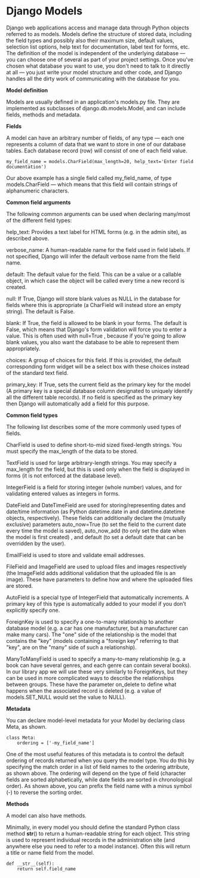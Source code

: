 # Django Models

Django web applications access and manage data through Python objects referred to as models. Models define the structure of stored data, including the field types and possibly also their maximum size, default values, selection list options, help text for documentation, label text for forms, etc. The definition of the model is independent of the underlying database — you can choose one of several as part of your project settings. Once you've chosen what database you want to use, you don't need to talk to it directly at all — you just write your model structure and other code, and Django handles all the dirty work of communicating with the database for you.

**Model definition**

Models are usually defined in an application's models.py file. They are implemented as subclasses of django.db.models.Model, and can include fields, methods and metadata. 


**Fields**

A model can have an arbitrary number of fields, of any type — each one represents a column of data that we want to store in one of our database tables. Each database record (row) will consist of one of each field value.

```
my_field_name = models.CharField(max_length=20, help_text='Enter field documentation')
```

Our above example has a single field called my_field_name, of type models.CharField — which means that this field will contain strings of alphanumeric characters. 

**Common field arguments**

The following common arguments can be used when declaring many/most of the different field types:

help_text: Provides a text label for HTML forms (e.g. in the admin site), as described above.

verbose_name: A human-readable name for the field used in field labels. If not specified, Django will infer the default verbose name from the field name.

default: The default value for the field. This can be a value or a callable object, in which case the object will be called every time a new record is created.

null: If True, Django will store blank values as NULL in the database for fields where this is appropriate (a CharField will instead store an empty string). The default is False.

blank: If True, the field is allowed to be blank in your forms. The default is False, which means that Django's form validation will force you to enter a value. This is often used with null=True , because if you're going to allow blank values, you also want the database to be able to represent them appropriately.

choices: A group of choices for this field. If this is provided, the default corresponding form widget will be a select box with these choices instead of the standard text field.

primary_key: If True, sets the current field as the primary key for the model (A primary key is a special database column designated to uniquely identify all the different table records). If no field is specified as the primary key then Django will automatically add a field for this purpose.



**Common field types**

The following list describes some of the more commonly used types of fields. 

CharField is used to define short-to-mid sized fixed-length strings. You must specify the max_length of the data to be stored.

TextField is used for large arbitrary-length strings. You may specify a max_length for the field, but this is used only when the field is displayed in forms (it is not enforced at the database level).

IntegerField is a field for storing integer (whole number) values, and for validating entered values as integers in forms.

DateField and DateTimeField are used for storing/representing dates and date/time information (as Python datetime.date in and datetime.datetime objects, respectively). These fields can additionally declare the (mutually exclusive) parameters auto_now=True (to set the field to the current date every time the model is saved), auto_now_add (to only set the date when the model is first created) , and default (to set a default date that can be overridden by the user).

EmailField is used to store and validate email addresses.

FileField and ImageField are used to upload files and images respectively (the ImageField adds additional validation that the uploaded file is an image).
These have parameters to define how and where the uploaded files are stored.

AutoField is a special type of IntegerField that automatically increments. A primary key of this type is automatically added to your model if you don’t explicitly specify one.

ForeignKey is used to specify a one-to-many relationship to another database model (e.g. a car has one manufacturer, but a manufacturer can make many cars). The "one" side of the relationship is the model that contains the "key" (models containing a "foreign key" referring to that "key", are on the "many" side of such a relationship).

ManyToManyField is used to specify a many-to-many relationship (e.g. a book can have several genres, and each genre can contain several books). In our library app we will use these very similarly to ForeignKeys, but they can be used in more complicated ways to describe the relationships between groups. These have the parameter on_delete to define what happens when the associated record is deleted (e.g. a value of models.SET_NULL would set the value to NULL).


**Metadata**

You can declare model-level metadata for your Model by declaring class Meta, as shown.

```
class Meta:
    ordering = ['-my_field_name']
```

One of the most useful features of this metadata is to control the default ordering of records returned when you query the model type. You do this by specifying the match order in a list of field names to the ordering attribute, as shown above. The ordering will depend on the type of field (character fields are sorted alphabetically, while date fields are sorted in chronological order). As shown above, you can prefix the field name with a minus symbol (-) to reverse the sorting order.


**Methods**

A model can also have methods.

Minimally, in every model you should define the standard Python class method __str__() to return a human-readable string for each object. This string is used to represent individual records in the administration site (and anywhere else you need to refer to a model instance). Often this will return a title or name field from the model.

```
def __str__(self):
    return self.field_name
```


